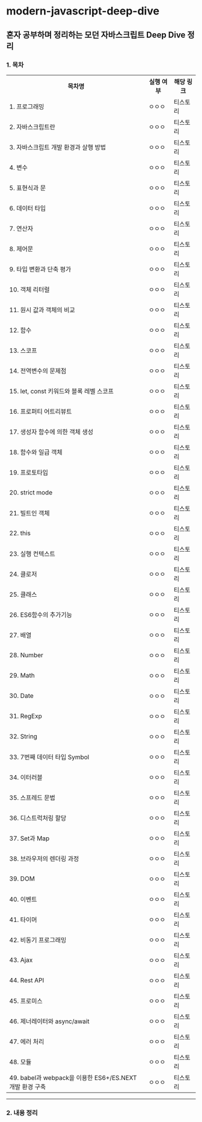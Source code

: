 # modern-javascript-deep-dive
## 혼자 공부하며 정리하는 모던 자바스크립트 Deep Dive 정리

<h3>
  1. 목차
</h3>
<table>
  <tr>
    <th>목차명</th>
    <th>실행 여부</th>
    <th>해당 링크</th>
  </tr>
  <tr>
    <td>1. 프로그래밍</td>
    <td>ㅇㅇㅇ</td>
    <td>티스토리</td>
  </tr>
  <tr>
    <td>2. 자바스크립트란</td>
    <td>ㅇㅇㅇ</td>
    <td>티스토리</td>
  </tr>
    <tr>
    <td>3. 자바스크립트 개발 환경과 살행 방법</td>
    <td>ㅇㅇㅇ</td>
    <td>티스토리</td>
  </tr>
    <tr>
    <td>4. 변수</td>
    <td>ㅇㅇㅇ</td>
    <td>티스토리</td>
  </tr>
    <tr>
    <td>5. 표현식과 문</td>
    <td>ㅇㅇㅇ</td>
    <td>티스토리</td>
  </tr>
    <tr>
    <td>6. 데이터 타입</td>
    <td>ㅇㅇㅇ</td>
    <td>티스토리</td>
  </tr>
    <tr>
    <td>7. 연산자</td>
    <td>ㅇㅇㅇ</td>
    <td>티스토리</td>
  </tr>
    <tr>
    <td>8. 제어문</td>
    <td>ㅇㅇㅇ</td>
    <td>티스토리</td>
  </tr>
    <tr>
    <td>9. 타입 변환과 단축 평가</td>
    <td>ㅇㅇㅇ</td>
    <td>티스토리</td>
  </tr>
    <tr>
    <td>10. 객체 리터럴</td>
    <td>ㅇㅇㅇ</td>
    <td>티스토리</td>
  </tr>
    <tr>
    <td>11. 원시 값과 객체의 비교</td>
    <td>ㅇㅇㅇ</td>
    <td>티스토리</td>
  </tr>
    <tr>
    <td>12. 함수</td>
    <td>ㅇㅇㅇ</td>
    <td>티스토리</td>
  </tr>
    <tr>
    <td>13. 스코프</td>
    <td>ㅇㅇㅇ</td>
    <td>티스토리</td>
  </tr>
    <tr>
    <td>14. 전역변수의 문제점</td>
    <td>ㅇㅇㅇ</td>
    <td>티스토리</td>
  </tr>
    <tr>
    <td>15. let, const 키워드와 블록 레벨 스코프</td>
    <td>ㅇㅇㅇ</td>
    <td>티스토리</td>
  </tr>
    <tr>
    <td>16. 프로퍼티 어트리뷰트</td>
    <td>ㅇㅇㅇ</td>
    <td>티스토리</td>
  </tr>
    <tr>
    <td>17. 생성자 함수에 의한 객체 생성</td>
    <td>ㅇㅇㅇ</td>
    <td>티스토리</td>
  </tr>
    <tr>
    <td>18. 함수와 일급 객체</td>
    <td>ㅇㅇㅇ</td>
    <td>티스토리</td>
  </tr>
    <tr>
    <td>19. 프로토타입</td>
    <td>ㅇㅇㅇ</td>
    <td>티스토리</td>
  </tr>
    <tr>
    <td>20. strict mode</td>
    <td>ㅇㅇㅇ</td>
    <td>티스토리</td>
  </tr>
    <tr>
    <td>21. 빌트인 객체</td>
    <td>ㅇㅇㅇ</td>
    <td>티스토리</td>
  </tr>
    <tr>
    <td>22. this</td>
    <td>ㅇㅇㅇ</td>
    <td>티스토리</td>
  </tr>
    <tr>
    <td>23. 실행 컨텍스트</td>
    <td>ㅇㅇㅇ</td>
    <td>티스토리</td>
  </tr>
    <tr>
    <td>24. 클로저</td>
    <td>ㅇㅇㅇ</td>
    <td>티스토리</td>
  </tr>
    <tr>
    <td>25. 클래스</td>
    <td>ㅇㅇㅇ</td>
    <td>티스토리</td>
  </tr>
    <tr>
    <td>26. ES6함수의 추가기능</td>
    <td>ㅇㅇㅇ</td>
    <td>티스토리</td>
  </tr>
    <tr>
    <td>27. 배열</td>
    <td>ㅇㅇㅇ</td>
    <td>티스토리</td>
  </tr>
    <tr>
    <td>28. Number</td>
    <td>ㅇㅇㅇ</td>
    <td>티스토리</td>
  </tr>
    <tr>
    <td>29. Math</td>
    <td>ㅇㅇㅇ</td>
    <td>티스토리</td>
  </tr>
    <tr>
    <td>30. Date</td>
    <td>ㅇㅇㅇ</td>
    <td>티스토리</td>
  </tr>
    <tr>
    <td>31. RegExp</td>
    <td>ㅇㅇㅇ</td>
    <td>티스토리</td>
  </tr>
    <tr>
    <td>32. String</td>
    <td>ㅇㅇㅇ</td>
    <td>티스토리</td>
  </tr>
    <tr>
    <td>33. 7번째 데이터 타입 Symbol</td>
    <td>ㅇㅇㅇ</td>
    <td>티스토리</td>
  </tr>
    <tr>
    <td>34. 이터러블</td>
    <td>ㅇㅇㅇ</td>
    <td>티스토리</td>
  </tr>
    <tr>
    <td>35. 스프레드 문법</td>
    <td>ㅇㅇㅇ</td>
    <td>티스토리</td>
  </tr>
    <tr>
    <td>36. 디스트럭처링 할당</td>
    <td>ㅇㅇㅇ</td>
    <td>티스토리</td>
  </tr>
    <tr>
    <td>37. Set과 Map</td>
    <td>ㅇㅇㅇ</td>
    <td>티스토리</td>
  </tr>
    <tr>
    <td>38. 브라우저의 렌더링 과정</td>
    <td>ㅇㅇㅇ</td>
    <td>티스토리</td>
  </tr>
    <tr>
    <td>39. DOM</td>
    <td>ㅇㅇㅇ</td>
    <td>티스토리</td>
  </tr>
    <tr>
    <td>40. 이벤트</td>
    <td>ㅇㅇㅇ</td>
    <td>티스토리</td>
  </tr>
    <tr>
    <td>41. 타이머</td>
    <td>ㅇㅇㅇ</td>
    <td>티스토리</td>
  </tr>
    <tr>
    <td>42. 비동기 프로그래밍</td>
    <td>ㅇㅇㅇ</td>
    <td>티스토리</td>
  </tr>
    <tr>
    <td>43. Ajax</td>
    <td>ㅇㅇㅇ</td>
    <td>티스토리</td>
  </tr>
    <tr>
    <td>44. Rest API</td>
    <td>ㅇㅇㅇ</td>
    <td>티스토리</td>
  </tr>
    <tr>
    <td>45. 프로미스</td>
    <td>ㅇㅇㅇ</td>
    <td>티스토리</td>
  </tr>
      <tr>
    <td>46. 제너레이터와 async/await</td>
    <td>ㅇㅇㅇ</td>
    <td>티스토리</td>
  </tr>
    <tr>
    <td>47. 에러 처리</td>
    <td>ㅇㅇㅇ</td>
    <td>티스토리</td>
  </tr>
    <tr>
    <td>48. 모듈</td>
    <td>ㅇㅇㅇ</td>
    <td>티스토리</td>
  </tr>
      <tr>
    <td>49. babel과 webpack을 이용한 ES6+/ES.NEXT 개발 환경 구축</td>
    <td>ㅇㅇㅇ</td>
    <td>티스토리</td>
  </tr>
</table>

<hr>
<h3>
  2. 내용 정리
</h3>


